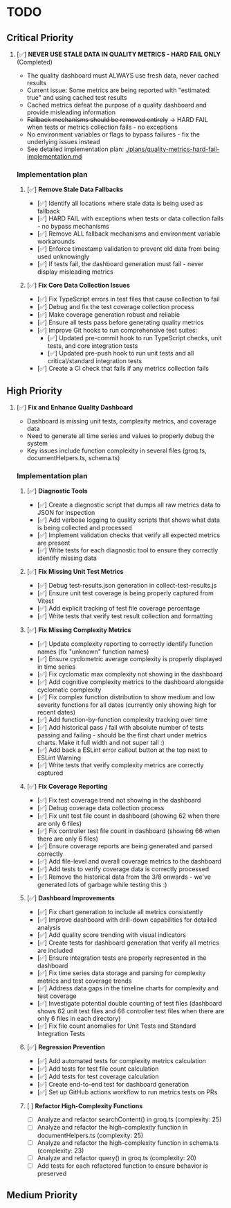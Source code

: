 # TODO

## Critical Priority
1. [✅] **NEVER USE STALE DATA IN QUALITY METRICS - HARD FAIL ONLY** (Completed)

    - The quality dashboard must ALWAYS use fresh data, never cached results
    - Current issue: Some metrics are being reported with "estimated: true" and using cached test results
    - Cached metrics defeat the purpose of a quality dashboard and provide misleading information
    - ~~Fallback mechanisms should be removed entirely~~ → HARD FAIL when tests or metrics collection fails - no exceptions
    - No environment variables or flags to bypass failures - fix the underlying issues instead
    - See detailed implementation plan: [./plans/quality-metrics-hard-fail-implementation.md](./plans/quality-metrics-hard-fail-implementation.md)

    ### Implementation plan
    1. [✅] **Remove Stale Data Fallbacks**
         - [✅] Identify all locations where stale data is being used as fallback
         - [✅] HARD FAIL with exceptions when tests or data collection fails - no bypass mechanisms
         - [✅] Remove ALL fallback mechanisms and environment variable workarounds
         - [✅] Enforce timestamp validation to prevent old data from being used unknowingly
         - [✅] If tests fail, the dashboard generation must fail - never display misleading metrics
         
    2. [✅] **Fix Core Data Collection Issues**
         - [✅] Fix TypeScript errors in test files that cause collection to fail
         - [✅] Debug and fix the test coverage collection process
         - [✅] Make coverage generation robust and reliable
         - [✅] Ensure all tests pass before generating quality metrics
         - [✅] Improve Git hooks to run comprehensive test suites:
              - [✅] Updated pre-commit hook to run TypeScript checks, unit tests, and core integration tests
              - [✅] Updated pre-push hook to run unit tests and all critical/standard integration tests
         - [✅] Create a CI check that fails if any metrics collection fails

## High Priority
1. [✅] **Fix and Enhance Quality Dashboard**

    - Dashboard is missing unit tests, complexity metrics, and coverage data
    - Need to generate all time series and values to properly debug the system
    - Key issues include function complexity in several files (groq.ts, documentHelpers.ts, schema.ts)

    ### Implementation plan
    1. [✅] **Diagnostic Tools**
         - [✅] Create a diagnostic script that dumps all raw metrics data to JSON for inspection
         - [✅] Add verbose logging to quality scripts that shows what data is being collected and processed
         - [✅] Implement validation checks that verify all expected metrics are present
         - [✅] Write tests for each diagnostic tool to ensure they correctly identify missing data

    2. [✅] **Fix Missing Unit Test Metrics**
         - [✅] Debug test-results.json generation in collect-test-results.js
         - [✅] Ensure unit test coverage is being properly captured from Vitest
         - [✅] Add explicit tracking of test file coverage percentage
         - [✅] Write tests that verify test result collection and formatting

    3. [✅] **Fix Missing Complexity Metrics**
         - [✅] Update complexity reporting to correctly identify function names (fix "unknown" function names)
         - [✅] Ensure cyclometric average complexity is properly displayed in time series
         - [✅] Fix cyclomatic max complexity not showing in the dashboard
         - [✅] Add cognitive complexity metrics to the dashboard alongside cyclomatic complexity
         - [✅] Fix complex function distribution to show medium and low severity functions for all dates (currently only showing high for recent dates)
         - [✅] Add function-by-function complexity tracking over time
         - [✅] Add historical pass / fail with absolute number of tests passing and failing - should be the first chart under metrics charts. Make it full width and not super tall :)
         - [✅] Add back a ESLint error callout button at the top next to ESLint Warning
         - [✅] Write tests that verify complexity metrics are correctly captured

    4. [✅] **Fix Coverage Reporting**
         - [✅] Fix test coverage trend not showing in the dashboard
         - [✅] Debug coverage data collection process
         - [✅] Fix unit test file count in dashboard (showing 62 when there are only 6 files)
         - [✅] Fix controller test file count in dashboard (showing 66 when there are only 6 files)
         - [✅] Ensure coverage reports are being generated and parsed correctly
         - [✅] Add file-level and overall coverage metrics to the dashboard
         - [✅] Add tests to verify coverage data is correctly processed
         - [✅] Remove the historical data from the 3/8 onwards - we've generated lots of garbage while testing this :)

    5. [✅] **Dashboard Improvements**
         - [✅] Fix chart generation to include all metrics consistently
         - [✅] Improve dashboard with drill-down capabilities for detailed analysis
         - [✅] Add quality score trending with visual indicators
         - [✅] Create tests for dashboard generation that verify all metrics are included
         - [✅] Ensure integration tests are properly represented in the dashboard
         - [✅] Fix time series data storage and parsing for complexity metrics and test coverage trends
         - [✅] Address data gaps in the timeline charts for complexity and test coverage
         - [✅] Investigate potential double counting of test files (dashboard shows 62 unit test files and 66 controller test files when there are only 6 files in each directory)
         - [✅] Fix file count anomalies for Unit Tests and Standard Integration Tests

    6. [✅] **Regression Prevention**
         - [✅] Add automated tests for complexity metrics calculation
         - [✅] Add tests for test file count calculation
         - [✅] Add tests for test coverage calculation
         - [✅] Create end-to-end test for dashboard generation
         - [✅] Set up GitHub actions workflow to run metrics tests on PRs

    7. [ ] **Refactor High-Complexity Functions**
         - [ ] Analyze and refactor searchContent() in groq.ts (complexity: 25)
         - [ ] Analyze and refactor the high-complexity function in documentHelpers.ts (complexity: 25)
         - [ ] Analyze and refactor the high-complexity function in schema.ts (complexity: 23)
         - [ ] Analyze and refactor query() in groq.ts (complexity: 20)
         - [ ] Add tests for each refactored function to ensure behavior is preserved

## Medium Priority

